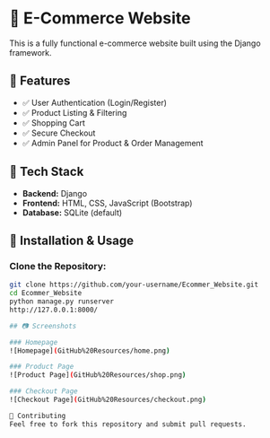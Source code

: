 # 🛒 E-Commerce Website  

This is a fully functional e-commerce website built using the Django framework.  

## 📌 Features  
- ✅ User Authentication (Login/Register)  
- ✅ Product Listing & Filtering  
- ✅ Shopping Cart  
- ✅ Secure Checkout  
- ✅ Admin Panel for Product & Order Management  

## 📌 Tech Stack  
- **Backend:** Django  
- **Frontend:** HTML, CSS, JavaScript (Bootstrap)  
- **Database:** SQLite (default)  

## 🔧 Installation & Usage  

### Clone the Repository:  
```bash
git clone https://github.com/your-username/Ecommer_Website.git
cd Ecommer_Website
python manage.py runserver
http://127.0.0.1:8000/

## 📷 Screenshots  

### Homepage  
![Homepage](GitHub%20Resources/home.png)  

### Product Page  
![Product Page](GitHub%20Resources/shop.png)  

### Checkout Page  
![Checkout Page](GitHub%20Resources/checkout.png)  

📜 Contributing
Feel free to fork this repository and submit pull requests.
